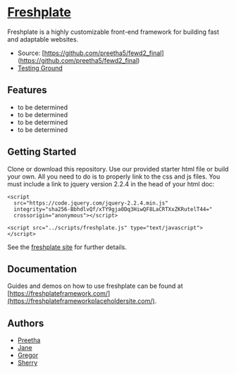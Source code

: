 # [Freshplate](https://github.com/preetha5/fewd2_final)
Freshplate is a highly customizable front-end framework for building fast and adaptable websites.

* Source: [https://github.com/preetha5/fewd2_final] (https://github.com/preetha5/fewd2_final)
* [Testing Ground](http://freshplate.servicefocuseddesign.com/)

## Features
* to be determined
* to be determined
* to be determined
* to be determined

## Getting Started

Clone or download this repository. Use our provided starter html file or build your own. All you need to do is to properly link to the css and js files. You must include a link to jquery version 2.2.4 in the head of your html doc:

```
<script
  src="https://code.jquery.com/jquery-2.2.4.min.js"
  integrity="sha256-BbhdlvQf/xTY9gja0Dq3HiwQF8LaCRTXxZKRutelT44="
  crossorigin="anonymous"></script>

<script src="../scripts/freshplate.js" type="text/javascript"></script>
```

See the [freshplate site](https://freshplateframeworkplaceholdersite.com/) for further details. 

## Documentation

Guides and demos on how to use freshplate can be found at [https://freshplateframework.com/](https://freshplateframeworkplaceholdersite.com/). 

## Authors 

* [Preetha](https://github.com/preetha5)
* [Jane](https://github.com/janelamotte)
* [Gregor](https://github.com/uspsureshot)
* [Sherry](https://github.com/karidosis)
